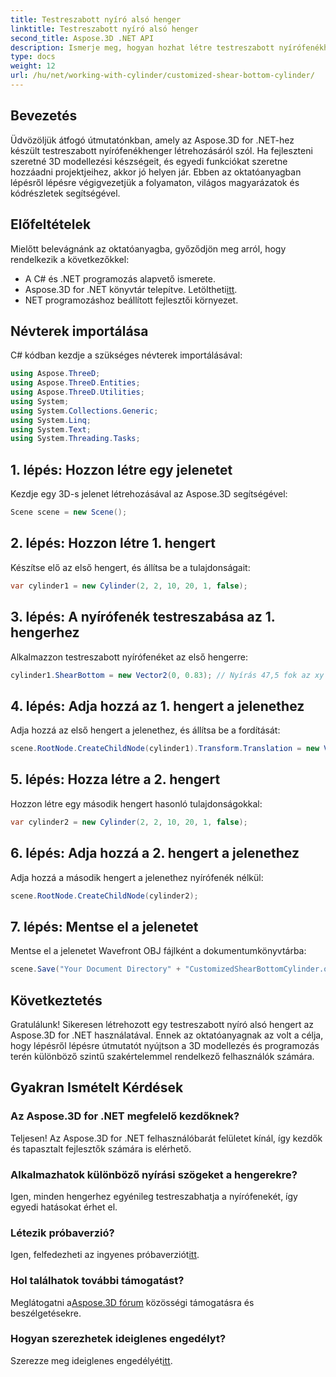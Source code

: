 ```yaml
---
title: Testreszabott nyíró alsó henger
linktitle: Testreszabott nyíró alsó henger
second_title: Aspose.3D .NET API
description: Ismerje meg, hogyan hozhat létre testreszabott nyírófenékhengereket az Aspose.3D for .NET használatával a részletes, lépésenkénti útmutatónk segítségével. Növelje 3D modellezési készségeit még ma!
type: docs
weight: 12
url: /hu/net/working-with-cylinder/customized-shear-bottom-cylinder/
---
```

## Bevezetés
Üdvözöljük átfogó útmutatónkban, amely az Aspose.3D for .NET-hez készült testreszabott nyírófenékhenger létrehozásáról szól. Ha fejleszteni szeretné 3D modellezési készségeit, és egyedi funkciókat szeretne hozzáadni projektjeihez, akkor jó helyen jár. Ebben az oktatóanyagban lépésről lépésre végigvezetjük a folyamaton, világos magyarázatok és kódrészletek segítségével.
## Előfeltételek
Mielőtt belevágnánk az oktatóanyagba, győződjön meg arról, hogy rendelkezik a következőkkel:
- A C# és .NET programozás alapvető ismerete.
-  Aspose.3D for .NET könyvtár telepítve. Letöltheti[itt](https://releases.aspose.com/3d/net/).
- NET programozáshoz beállított fejlesztői környezet.
## Névterek importálása
C# kódban kezdje a szükséges névterek importálásával:
```csharp
using Aspose.ThreeD;
using Aspose.ThreeD.Entities;
using Aspose.ThreeD.Utilities;
using System;
using System.Collections.Generic;
using System.Linq;
using System.Text;
using System.Threading.Tasks;
```
## 1. lépés: Hozzon létre egy jelenetet
Kezdje egy 3D-s jelenet létrehozásával az Aspose.3D segítségével:
```csharp
Scene scene = new Scene();
```
## 2. lépés: Hozzon létre 1. hengert
Készítse elő az első hengert, és állítsa be a tulajdonságait:
```csharp
var cylinder1 = new Cylinder(2, 2, 10, 20, 1, false);
```
## 3. lépés: A nyírófenék testreszabása az 1. hengerhez
Alkalmazzon testreszabott nyírófenéket az első hengerre:
```csharp
cylinder1.ShearBottom = new Vector2(0, 0.83); // Nyírás 47,5 fok az xy síkban (z tengely)
```
## 4. lépés: Adja hozzá az 1. hengert a jelenethez
Adja hozzá az első hengert a jelenethez, és állítsa be a fordítását:
```csharp
scene.RootNode.CreateChildNode(cylinder1).Transform.Translation = new Vector3(10, 0, 0);
```
## 5. lépés: Hozza létre a 2. hengert
Hozzon létre egy második hengert hasonló tulajdonságokkal:
```csharp
var cylinder2 = new Cylinder(2, 2, 10, 20, 1, false);
```
## 6. lépés: Adja hozzá a 2. hengert a jelenethez
Adja hozzá a második hengert a jelenethez nyírófenék nélkül:
```csharp
scene.RootNode.CreateChildNode(cylinder2);
```
## 7. lépés: Mentse el a jelenetet
Mentse el a jelenetet Wavefront OBJ fájlként a dokumentumkönyvtárba:
```csharp
scene.Save("Your Document Directory" + "CustomizedShearBottomCylinder.obj", FileFormat.WavefrontOBJ);
```
## Következtetés
Gratulálunk! Sikeresen létrehozott egy testreszabott nyíró alsó hengert az Aspose.3D for .NET használatával. Ennek az oktatóanyagnak az volt a célja, hogy lépésről lépésre útmutatót nyújtson a 3D modellezés és programozás terén különböző szintű szakértelemmel rendelkező felhasználók számára.
## Gyakran Ismételt Kérdések
### Az Aspose.3D for .NET megfelelő kezdőknek?
Teljesen! Az Aspose.3D for .NET felhasználóbarát felületet kínál, így kezdők és tapasztalt fejlesztők számára is elérhető.
### Alkalmazhatok különböző nyírási szögeket a hengerekre?
Igen, minden hengerhez egyénileg testreszabhatja a nyírófenekét, így egyedi hatásokat érhet el.
### Létezik próbaverzió?
 Igen, felfedezheti az ingyenes próbaverziót[itt](https://releases.aspose.com/).
### Hol találhatok további támogatást?
 Meglátogatni a[Aspose.3D fórum](https://forum.aspose.com/c/3d/18) közösségi támogatásra és beszélgetésekre.
### Hogyan szerezhetek ideiglenes engedélyt?
 Szerezze meg ideiglenes engedélyét[itt](https://purchase.aspose.com/temporary-license/).